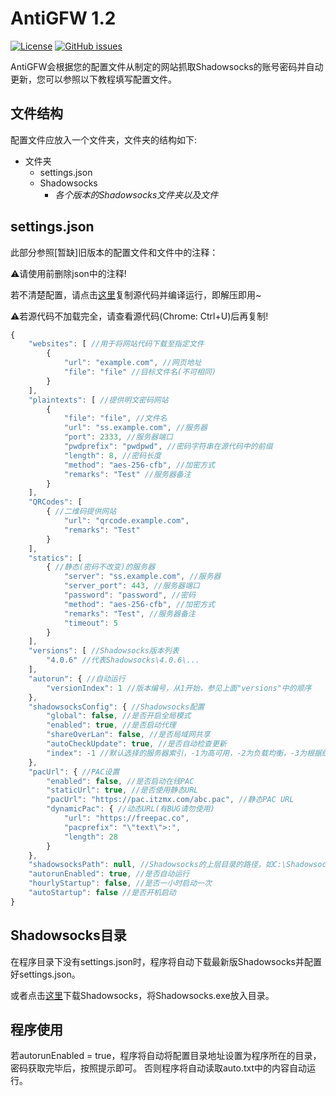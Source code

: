 # AntiGFW 1.2

[![License](https://img.shields.io/badge/license-GNU--GPLv3-blue.svg)](https://github.com/anti-greatfirewall/AntiGFW/blob/master/LICENSE)
[![GitHub issues](https://img.shields.io/github/issues/anti-greatfirewall/AntiGFW.svg?maxAge=2592000?style=flat-square)](https://github.com/anti-greatfirewall/AntiGFW/issues)

AntiGFW会根据您的配置文件从制定的网站抓取Shadowsocks的账号密码并自动更新，您可以参照以下教程填写配置文件。

## 文件结构

配置文件应放入一个文件夹，文件夹的结构如下:

 - 文件夹
   - settings.json
   - Shadowsocks
     - *各个版本的Shadowsocks文件夹以及文件*

## settings.json

此部分参照[暂缺]旧版本的配置文件和文件中的注释：

:warning:请使用前删除json中的注释!

若不清楚配置，请点击[这里](https://raw.githubusercontent.com/anti-greatfirewall/AntiGFW/master/Extract.c.txt)复制源代码并编译运行，即解压即用~

:warning:若源代码不加载完全，请查看源代码(Chrome: Ctrl+U)后再复制!

```javascript
{
    "websites": [ //用于将网站代码下载至指定文件
        {
            "url": "example.com", //网页地址
            "file": "file" //目标文件名(不可相同)
        }
    ],
    "plaintexts": [ //提供明文密码网站
        {
            "file": "file", //文件名
            "url": "ss.example.com", //服务器
            "port": 2333, //服务器端口
            "pwdprefix": "pwdpwd", //密码字符串在源代码中的前缀
            "length": 8, //密码长度
            "method": "aes-256-cfb", //加密方式
            "remarks": "Test" //服务器备注
        }
    ],
    "QRCodes": [
        { //二维码提供网站
            "url": "qrcode.example.com",
            "remarks": "Test"
        }
    ],
    "statics": [
        { //静态(密码不改变)的服务器
            "server": "ss.example.com", //服务器
            "server_port": 443, //服务器端口
            "password": "password", //密码
            "method": "aes-256-cfb", //加密方式
            "remarks": "Test", //服务器备注
            "timeout": 5
        }
    ],
    "versions": [ //Shadowsocks版本列表
        "4.0.6" //代表Shadowsocks\4.0.6\...
    ],
    "autorun": { //自动运行
        "versionIndex": 1 //版本编号，从1开始，参见上面"versions"中的顺序
    },
    "shadowsocksConfig": { //Shadowsocks配置
        "global": false, //是否开启全局模式
        "enabled": true, //是否启动代理
        "shareOverLan": false, //是否局域网共享
        "autoCheckUpdate": true, //是否自动检查更新
        "index": -1 //默认选择的服务器索引，-1为高可用，-2为负载均衡，-3为根据统计
    },
    "pacUrl": { //PAC设置
        "enabled": false, //是否启动在线PAC
        "staticUrl": true, //是否使用静态URL
        "pacUrl": "https://pac.itzmx.com/abc.pac", //静态PAC URL
        "dynamicPac": { //动态URL(有BUG请勿使用)
            "url": "https://freepac.co",
            "pacprefix": "\"text\">:",
            "length": 28
        }
    },
    "shadowsocksPath": null, //Shadowsocks的上层目录的路径，如C:\Shadowsocks则填"C:\\"
    "autorunEnabled": true, //是否自动运行
    "hourlyStartup": false, //是否一小时启动一次
    "autoStartup": false //是否开机启动
}
```

## Shadowsocks目录

在程序目录下没有settings.json时，程序将自动下载最新版Shadowsocks并配置好settings.json。

或者点击[这里](https://github.com/shadowsocks/shadowsocks-windows/releases)下载Shadowsocks，将Shadowsocks.exe放入目录。

## 程序使用

若autorunEnabled = true，程序将自动将配置目录地址设置为程序所在的目录，密码获取完毕后，按照提示即可。
否则程序将自动读取auto.txt中的内容自动运行。
